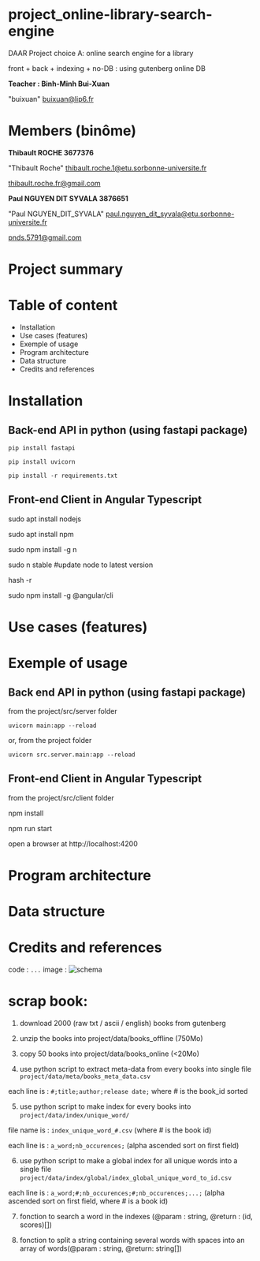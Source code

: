 # project_online-library-search-engine

DAAR Project choice A: online search engine for a library

front + back + indexing + no-DB : using gutenberg online DB

**Teacher : Binh-Minh Bui-Xuan**

"buixuan" <buixuan@lip6.fr>



# Members (binôme)

**Thibault ROCHE 3677376**

"Thibault Roche" <thibault.roche.1@etu.sorbonne-universite.fr>

thibault.roche.fr@gmail.com


**Paul NGUYEN DIT SYVALA 3876651**

"Paul NGUYEN_DIT_SYVALA" <paul.nguyen_dit_syvala@etu.sorbonne-universite.fr>

pnds.5791@gmail.com


# Project summary



# Table of content

+ Installation
+ Use cases (features)
+ Exemple of usage
+ Program architecture
+ Data structure
+ Credits and references


# Installation

## Back-end API in python (using fastapi package)

`pip install fastapi`

`pip install uvicorn`

`pip install -r requirements.txt `

## Front-end Client in Angular Typescript

sudo apt install nodejs

sudo apt install npm

sudo npm install -g n

sudo n stable  #update node to latest version

hash -r

sudo npm install -g @angular/cli


# Use cases (features)
# Exemple of usage

## Back end API in python (using fastapi package)

from the project/src/server folder

`uvicorn main:app --reload`

or, from the project folder

`uvicorn src.server.main:app --reload`

## Front-end Client in Angular Typescript

from the project/src/client folder

npm install

npm run start

open a browser at http://localhost:4200

# Program architecture
# Data structure
# Credits and references


code : ```...```
image : ![schema](/schema/schema1.png)



# scrap book:

1) download 2000 (raw txt / ascii / english) books from gutenberg

2) unzip the books into project/data/books_offline (750Mo)

3) copy 50 books into project/data/books_online (<20Mo)

4) use python script to extract meta-data from every books into single file `project/data/meta/books_meta_data.csv`

each line is : `#;title;author;release date;` where # is the book_id sorted

5) use python script to make index for every books into `project/data/index/unique_word/`

file name is : `index_unique_word_#.csv` (where # is the book id)

each line is : `a_word;nb_occurences;` (alpha ascended sort on first field)

6) use python script to make a global index for all unique words into a single file `project/data/index/global/index_global_unique_word_to_id.csv`

each line is : `a_word;#;nb_occurences;#;nb_occurences;...;` (alpha ascended sort on first field, where # is a book id)

7) fonction to search a word in the indexes (@param : string, @return : (id, scores)[])

8) fonction to split a string containing several words with spaces into an array of words(@param : string, @return: string[])


